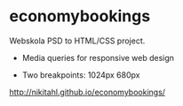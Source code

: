 # economybookings


Webskola PSD to HTML/CSS project.

* Media queries for responsive web design

* Two breakpoints:
	1024px
	680px
	
	
http://nikitahl.github.io/economybookings/